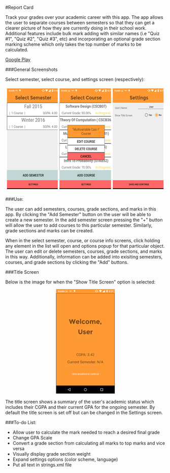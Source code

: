 #Report Card

Track your grades over your academic career with this app. The app allows the user to separate courses between semesters so that they can get a clearer picture of how they are currently doing in their school work. Additional features include bulk mark adding with similar names (i.e "Quiz #1", "Quiz #2", "Quiz #3", etc) and incorporating an optional grade section marking scheme which only takes the top number of marks to be calculated.

[Google Play](https://play.google.com/store/apps/details?id=com.viola.mark.gradetracker)

###General Screenshots

Select semester, select course, and settings screen (respectively):

<p align="center">
  <img src="https://github.com/markviola/android-grade-tracker/blob/master/images/group_pic.jpg?raw=true" alt="Group Pic" height="328px" width="555px"/>
</p>

###Use:

The user can add semesters, courses, grade sections, and marks in this app. By clicking the "Add Semester" button on the user will be able to create a new semester. In the add semester screen pressing the "+" button will allow the user to add courses to this particular semester. Similarly, grade sections and marks can be created. 

When in the select semester, course, or course info screens, click holding any element in the list will open and options popup for that particular object. The user can edit or delete semesters, courses, grade sections, and marks in this way. Additionally, information can be added into exisiting semesters, courses, and grade sections by clicking the "Add" buttons.

###Title Screen

Below is the image for when the "Show Title Screen" option is selected:

<p align="center">
  <img src="https://github.com/markviola/android-grade-tracker/blob/master/images/title_screen.png?raw=true" alt="Title Screen" height="328px" width="185px"/>
</p>

The title screen shows a summary of the user's academic status which includes their CGPA and their current GPA for the ongoing semester. By default the title screen is set off but can be changed in the Settings screen.


###To-do List:
* Allow user to calculate the mark needed to reach a desired final grade
* Change GPA Scale
* Convert a grade section from calculating all marks to top marks and vice versa
* Visually display grade section weight
* Expand settings options (color scheme, language)
* Put all text in strings.xml file